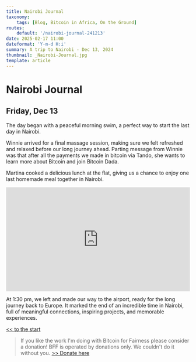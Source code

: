 ```yaml
---
title: Nairobi Journal
taxonomy:
    tags: [Blog, Bitcoin in Africa, On the Ground]
routes:
    default: '/nairobi-journal-241213'
date: 2025-02-17 11:00
dateformat: 'Y-m-d H:i'
summary: A trip to Nairobi - Dec 13, 2024
thumbnail: _Nairobi-Journal.jpg
template: article
---
```


# Nairobi Journal

## Friday, Dec 13

The day began with a peaceful morning swim, a perfect way to start the last day in Nairobi.

Winnie arrived for a final massage session, making sure we felt refreshed and relaxed before our long journey ahead. Parting message from Winnie was that after all the payments we made in bitcoin via Tando, she wants to learn more about Bitcoin and join Bitcoin Dada.

Martina cooked a delicious lunch at the flat, giving us a chance to enjoy one last homemade meal together in Nairobi.

<div style="padding:56.25% 0 0 0;position:relative;"><iframe src="https://player.vimeo.com/video/1041543859?badge=0&amp;autopause=0&amp;player_id=0&amp;app_id=58479" frameborder="0" allow="autoplay; fullscreen; picture-in-picture; clipboard-write; encrypted-media" style="position:absolute;top:0;left:0;width:100%;height:100%;" title="241213-1"></iframe></div>

At 1:30 pm, we left and made our way to the airport, ready for the long journey back to Europe. It marked the end of an incredible time in Nairobi, full of meaningful connections, inspiring projects, and memorable experiences.

[<< to the start](/nairobi-journal-2024)

> If you like the work I'm doing with Bitcoin for Fairness please consider a donation! BFF is operated by donations only. We couldn't do it without you. [>> Donate here](https://bffbtc.org/donate/)
